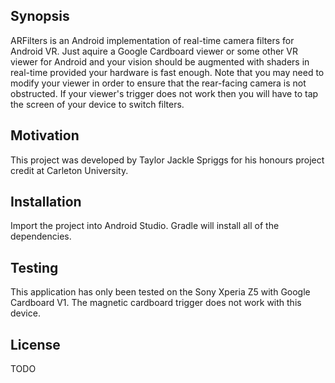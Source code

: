 ## Synopsis

ARFilters is an Android implementation of real-time camera filters for Android VR. Just aquire a Google Cardboard viewer or some other VR viewer for Android and your vision should be augmented with shaders in real-time provided your hardware is fast enough. Note that you may need to modify your viewer in order to ensure that the rear-facing camera is not obstructed. If your viewer's trigger does not work then you will have to tap the screen of your device to switch filters.

## Motivation

This project was developed by Taylor Jackle Spriggs for his honours project credit at Carleton University.

## Installation

Import the project into Android Studio. Gradle will install all of the dependencies.

## Testing

This application has only been tested on the Sony Xperia Z5 with Google Cardboard V1. The magnetic cardboard trigger does not work with this device.

## License

TODO
